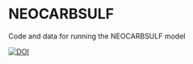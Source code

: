 # NEOCARBSULF
Code and data for running the NEOCARBSULF model

<a href="https://zenodo.org/badge/latestdoi/245200187"><img src="https://zenodo.org/badge/245200187.svg" alt="DOI"></a>
